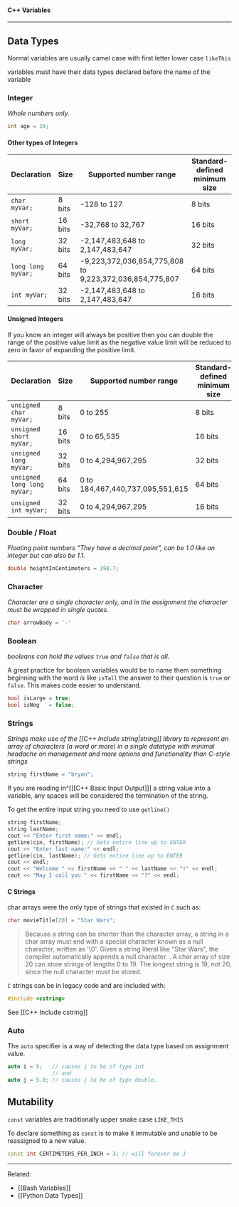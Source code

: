 #### C++ Variables
---

## Data Types

Normal variables are usually camel case with first letter lower case `likeThis`

variables must have their data types declared before the name of the variable

### Integer

*Whole numbers only.*

```cpp
int age = 28;
```

#### Other types of Integers

|Declaration|Size|Supported number range|Standard-defined minimum size|
|------|------|------|------|
|`char myVar;`|8 bits|-128 to 127|8 bits|
|`short myVar;`|16 bits|-32,768 to 32,767|16 bits|
|`long myVar;`|32 bits|-2,147,483,648 to 2,147,483,647|32 bits|
|`long long myVar;`|64 bits|-9,223,372,036,854,775,808 to 9,223,372,036,854,775,807|64 bits|
|`int myVar;`|32 bits|-2,147,483,648 to 2,147,483,647|16 bits|


#### Unsigned Integers

If you know an integer will always be positive then you can double the range of the positive value limit as the negative value limit will be reduced to zero in favor of expanding the positive limit.

|Declaration|Size|Supported number range|Standard-defined minimum size|
|------|------|------|------|
|`unsigned char myVar;`|8 bits|0 to 255|8 bits|
|`unsigned short myVar;`|16 bits|0 to 65,535|16 bits|
|`unsigned long myVar;`|32 bits|0 to 4,294,967,295|32 bits|
|`unsigned long long myVar;`|64 bits|0 to 184,467,440,737,095,551,615|64 bits|
|`unsigned int myVar;`|32 bits|0 to 4,294,967,295|16 bits|

### Double / Float

*Floating point numbers "They have a decimal point", can be 1.0 like an integer but can also be 1.1.*

```cpp
double heightInCentimeters = 198.7;
```

### Character

*Character are a single character only, and in the assignment the character must be wrapped in single quotes.*

```cpp
char arrowBody = '-'
```

### Boolean

*booleans can hold the values `true` and `false` that is all.*

A great practice for boolean variables would be to name them something beginning with the word *is* like `isTall` the answer to their question is `true` or `false`. This makes code easier to understand.

```cpp
bool isLarge = true;
bool isNeg   = false;
```

### Strings

*Strings make use of the [[C++ Include string|string]] library to represent an array of characters (a word or more) in a single datatype with minimal headache on management and more options and functionality than C-style strings*

```cpp
string firstName = "bryan";
```

If you are reading in^[[[C++ Basic Input Output]]] a string value into a variable, any spaces will be considered the termination of the string.

To get the entire input string you need to use `getline()`

```cpp
string firstName;
string lastName;
cout << "Enter first name:" << endl;
getline(cin, firstName); // Gets entire line up to ENTER
cout << "Enter last name:" << endl;
getline(cin, lastName); // Gets entire line up to ENTER
cout << endl;
cout << "Welcome " << firstName << " " << lastName << "!" << endl;
cout << "May I call you " << firstName << "?" << endl;
```

#### C Strings

char arrays were the only type of strings that existed in `C` such as:

```cpp
char movieTitle[20] = "Star Wars";
```

> Because a string can be shorter than the character array, a string in a char array must end with a special character known as a null character, written as '\\0'. Given a string literal like "Star Wars", the compiler automatically appends a null character.
> .
> A char array of size 20 can store strings of lengths 0 to 19. The longest string is 19, not 20, since the null character must be stored.

`C` strings can be in legacy code and are included with:

```cpp
#include <cstring>
```

See [[C++ Include cstring]]

### Auto

The `auto` specifier is a way of detecting the data type based on assignment value. 

```cpp
auto i = 5;   // causes i to be of type int
			  // and
auto j = 5.0; // causes j to be of type double.
```

## Mutability

`const` variables are traditionally upper snake case `LIKE_THIS`

To declare something as `const` is to make it immutable and unable to be reassigned to a new value.

```cpp
const int CENTIMETERS_PER_INCH = 3; // will forever be 3
```

---

Related:
- [[Bash Variables]]
- [[Python Data Types]]

